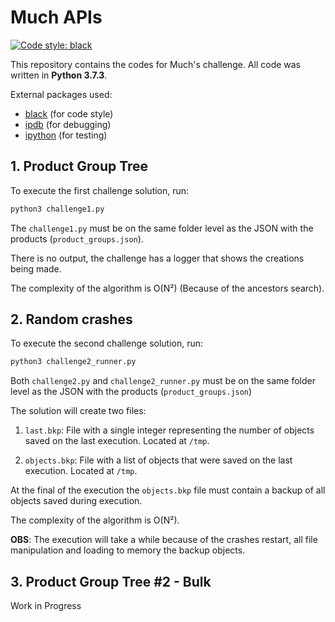 # Much APIs

<a href="https://github.com/psf/black"><img alt="Code style: black" src="https://img.shields.io/badge/code%20style-black-000000.svg"></a>

This repository contains the codes for Much's challenge. All code was written in **Python 3.7.3**.

External packages used:

-   [black](https://pypi.org/project/black/) (for code style)
-   [ipdb](https://pypi.org/project/ipdb/) (for debugging)
-   [ipython](https://pypi.org/search/?q=ipython) (for testing)

## 1. Product Group Tree

To execute the first challenge solution, run:

```bash
python3 challenge1.py
```

The `challenge1.py` must be on the same folder level as the JSON with the products (`product_groups.json`).

There is no output, the challenge has a logger that shows the creations being made.

The complexity of the algorithm is O(N²) (Because of the ancestors search).

## 2. Random crashes

To execute the second challenge solution, run:

```bash
python3 challenge2_runner.py
```

Both `challenge2.py` and `challenge2_runner.py` must be on the same folder level as the JSON with the products (`product_groups.json`)

The solution will create two files:

1. `last.bkp`: File with a single integer representing the number of objects saved on the last execution. Located at `/tmp`.

2. `objects.bkp`: File with a list of objects that were saved on the last execution. Located at `/tmp`.

At the final of the execution the `objects.bkp` file must contain a backup of all objects saved during execution.

The complexity of the algorithm is O(N²).

**OBS**: The execution will take a while because of the crashes restart, all file manipulation and loading to memory the backup objects.

## 3. Product Group Tree #2 - Bulk

Work in Progress
